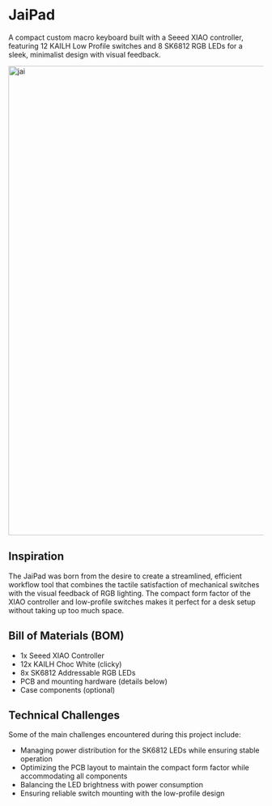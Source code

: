 # JaiPad

A compact custom macro keyboard built with a Seeed XIAO controller, featuring 12 KAILH Low Profile switches and 8 SK6812 RGB LEDs for a sleek, minimalist design with visual feedback.

<img width="927" alt="jai" src="https://github.com/user-attachments/assets/1d337e01-ecd0-48fc-a4ee-b4f7506f9ef6" />



## Inspiration

The JaiPad was born from the desire to create a streamlined, efficient workflow tool that combines the tactile satisfaction of mechanical switches with the visual feedback of RGB lighting. The compact form factor of the XIAO controller and low-profile switches makes it perfect for a desk setup without taking up too much space.

## Bill of Materials (BOM)

- 1x Seeed XIAO Controller
- 12x KAILH Choc White (clicky)
- 8x SK6812 Addressable RGB LEDs
- PCB and mounting hardware (details below)
- Case components (optional)

## Technical Challenges

Some of the main challenges encountered during this project include:
- Managing power distribution for the SK6812 LEDs while ensuring stable operation
- Optimizing the PCB layout to maintain the compact form factor while accommodating all components
- Balancing the LED brightness with power consumption
- Ensuring reliable switch mounting with the low-profile design
